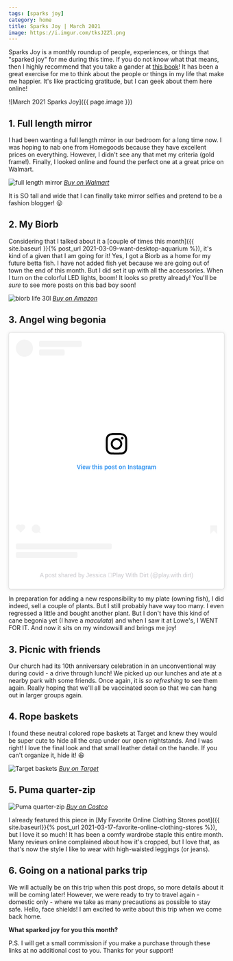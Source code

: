 ```yaml
---
tags: [sparks joy]
category: home
title: Sparks Joy | March 2021
image: https://i.imgur.com/tksJZZl.png
---
```

Sparks Joy is a monthly roundup of people, experiences, or things that "sparked joy" for me during this time. If you do not know what that means, then I highly recommend that you take a gander at [this book](https://amzn.to/38Jz7ur)! It has been a great exercise for me to think about the people or things in my life that make me happier. It's like practicing gratitude, but I can geek about them here online!

![March 2021 Sparks Joy]({{ page.image }})

## 1. Full length mirror
I had been wanting a full length mirror in our bedroom for a long time now. I was hoping to nab one from Homegoods because they have excellent prices on everything. However, I didn't see any that met my criteria (gold frame!). Finally, I looked online and found the perfect one at a great price on Walmart.
   
![full length mirror](https://i5.walmartimages.com/asr/4579ac8b-9944-4a36-9290-3de35a0bcfe8.588e8bcb7afec7979c43c6f1ef5b0ea1.jpeg?odnWidth=undefined&odnHeight=undefined&odnBg=ffffff)
*[Buy on Walmart](https://www.walmart.com/ip/Better-Homes-and-Gardens-Gold-Metal-Leaner-Mirror/776599050?wl13=1800&selectedSellerId=0&irgwc=1&sourceid=imp_U5k1ypyakxyLRZmwUx0Mo3Z2UkEQpO3tw1-Ny00&veh=aff&wmlspartner=imp_10579&clickid=U5k1ypyakxyLRZmwUx0Mo3Z2UkEQpO3tw1-Ny00&sharedid=&affiliates_ad_id=565706&campaign_id=9383)*

It is SO tall and wide that I can finally take mirror selfies and pretend to be a fashion blogger! :stuck_out_tongue_winking_eye:

## 2. My Biorb
Considering that I talked about it a [couple of times this month]({{ site.baseurl }}{% post_url 2021-03-09-want-desktop-aquarium %}), it's kind of a given that I am going for it! Yes, I got a Biorb as a home for my future betta fish. I have not added fish yet because we are going out of town the end of this month. But I did set it up with all the accessories. When I turn on the colorful LED lights, boom! It looks so pretty already! You'll be *sure* to see more posts on this bad boy soon!

![biorb life 30l](https://cdn.shopify.com/s/files/1/2964/8010/products/48444_03_1728x.jpg?v=1584130374)
*[Buy on Amazon](https://amzn.to/38L8ENe)*

## 3. Angel wing begonia
<blockquote class="instagram-media" data-instgrm-permalink="https://www.instagram.com/p/CMzmlLBA24Q/?utm_source=ig_embed&amp;utm_campaign=loading" data-instgrm-version="13" style=" background:#FFF; border:0; border-radius:3px; box-shadow:0 0 1px 0 rgba(0,0,0,0.5),0 1px 10px 0 rgba(0,0,0,0.15); margin: 1px; max-width:540px; min-width:326px; padding:0; width:99.375%; width:-webkit-calc(100% - 2px); width:calc(100% - 2px);"><div style="padding:16px;"> <a href="https://www.instagram.com/p/CMzmlLBA24Q/?utm_source=ig_embed&amp;utm_campaign=loading" style=" background:#FFFFFF; line-height:0; padding:0 0; text-align:center; text-decoration:none; width:100%;" target="_blank"> <div style=" display: flex; flex-direction: row; align-items: center;"> <div style="background-color: #F4F4F4; border-radius: 50%; flex-grow: 0; height: 40px; margin-right: 14px; width: 40px;"></div> <div style="display: flex; flex-direction: column; flex-grow: 1; justify-content: center;"> <div style=" background-color: #F4F4F4; border-radius: 4px; flex-grow: 0; height: 14px; margin-bottom: 6px; width: 100px;"></div> <div style=" background-color: #F4F4F4; border-radius: 4px; flex-grow: 0; height: 14px; width: 60px;"></div></div></div><div style="padding: 19% 0;"></div> <div style="display:block; height:50px; margin:0 auto 12px; width:50px;"><svg width="50px" height="50px" viewBox="0 0 60 60" version="1.1" xmlns="https://www.w3.org/2000/svg" xmlns:xlink="https://www.w3.org/1999/xlink"><g stroke="none" stroke-width="1" fill="none" fill-rule="evenodd"><g transform="translate(-511.000000, -20.000000)" fill="#000000"><g><path d="M556.869,30.41 C554.814,30.41 553.148,32.076 553.148,34.131 C553.148,36.186 554.814,37.852 556.869,37.852 C558.924,37.852 560.59,36.186 560.59,34.131 C560.59,32.076 558.924,30.41 556.869,30.41 M541,60.657 C535.114,60.657 530.342,55.887 530.342,50 C530.342,44.114 535.114,39.342 541,39.342 C546.887,39.342 551.658,44.114 551.658,50 C551.658,55.887 546.887,60.657 541,60.657 M541,33.886 C532.1,33.886 524.886,41.1 524.886,50 C524.886,58.899 532.1,66.113 541,66.113 C549.9,66.113 557.115,58.899 557.115,50 C557.115,41.1 549.9,33.886 541,33.886 M565.378,62.101 C565.244,65.022 564.756,66.606 564.346,67.663 C563.803,69.06 563.154,70.057 562.106,71.106 C561.058,72.155 560.06,72.803 558.662,73.347 C557.607,73.757 556.021,74.244 553.102,74.378 C549.944,74.521 548.997,74.552 541,74.552 C533.003,74.552 532.056,74.521 528.898,74.378 C525.979,74.244 524.393,73.757 523.338,73.347 C521.94,72.803 520.942,72.155 519.894,71.106 C518.846,70.057 518.197,69.06 517.654,67.663 C517.244,66.606 516.755,65.022 516.623,62.101 C516.479,58.943 516.448,57.996 516.448,50 C516.448,42.003 516.479,41.056 516.623,37.899 C516.755,34.978 517.244,33.391 517.654,32.338 C518.197,30.938 518.846,29.942 519.894,28.894 C520.942,27.846 521.94,27.196 523.338,26.654 C524.393,26.244 525.979,25.756 528.898,25.623 C532.057,25.479 533.004,25.448 541,25.448 C548.997,25.448 549.943,25.479 553.102,25.623 C556.021,25.756 557.607,26.244 558.662,26.654 C560.06,27.196 561.058,27.846 562.106,28.894 C563.154,29.942 563.803,30.938 564.346,32.338 C564.756,33.391 565.244,34.978 565.378,37.899 C565.522,41.056 565.552,42.003 565.552,50 C565.552,57.996 565.522,58.943 565.378,62.101 M570.82,37.631 C570.674,34.438 570.167,32.258 569.425,30.349 C568.659,28.377 567.633,26.702 565.965,25.035 C564.297,23.368 562.623,22.342 560.652,21.575 C558.743,20.834 556.562,20.326 553.369,20.18 C550.169,20.033 549.148,20 541,20 C532.853,20 531.831,20.033 528.631,20.18 C525.438,20.326 523.257,20.834 521.349,21.575 C519.376,22.342 517.703,23.368 516.035,25.035 C514.368,26.702 513.342,28.377 512.574,30.349 C511.834,32.258 511.326,34.438 511.181,37.631 C511.035,40.831 511,41.851 511,50 C511,58.147 511.035,59.17 511.181,62.369 C511.326,65.562 511.834,67.743 512.574,69.651 C513.342,71.625 514.368,73.296 516.035,74.965 C517.703,76.634 519.376,77.658 521.349,78.425 C523.257,79.167 525.438,79.673 528.631,79.82 C531.831,79.965 532.853,80.001 541,80.001 C549.148,80.001 550.169,79.965 553.369,79.82 C556.562,79.673 558.743,79.167 560.652,78.425 C562.623,77.658 564.297,76.634 565.965,74.965 C567.633,73.296 568.659,71.625 569.425,69.651 C570.167,67.743 570.674,65.562 570.82,62.369 C570.966,59.17 571,58.147 571,50 C571,41.851 570.966,40.831 570.82,37.631"></path></g></g></g></svg></div><div style="padding-top: 8px;"> <div style=" color:#3897f0; font-family:Arial,sans-serif; font-size:14px; font-style:normal; font-weight:550; line-height:18px;"> View this post on Instagram</div></div><div style="padding: 12.5% 0;"></div> <div style="display: flex; flex-direction: row; margin-bottom: 14px; align-items: center;"><div> <div style="background-color: #F4F4F4; border-radius: 50%; height: 12.5px; width: 12.5px; transform: translateX(0px) translateY(7px);"></div> <div style="background-color: #F4F4F4; height: 12.5px; transform: rotate(-45deg) translateX(3px) translateY(1px); width: 12.5px; flex-grow: 0; margin-right: 14px; margin-left: 2px;"></div> <div style="background-color: #F4F4F4; border-radius: 50%; height: 12.5px; width: 12.5px; transform: translateX(9px) translateY(-18px);"></div></div><div style="margin-left: 8px;"> <div style=" background-color: #F4F4F4; border-radius: 50%; flex-grow: 0; height: 20px; width: 20px;"></div> <div style=" width: 0; height: 0; border-top: 2px solid transparent; border-left: 6px solid #f4f4f4; border-bottom: 2px solid transparent; transform: translateX(16px) translateY(-4px) rotate(30deg)"></div></div><div style="margin-left: auto;"> <div style=" width: 0px; border-top: 8px solid #F4F4F4; border-right: 8px solid transparent; transform: translateY(16px);"></div> <div style=" background-color: #F4F4F4; flex-grow: 0; height: 12px; width: 16px; transform: translateY(-4px);"></div> <div style=" width: 0; height: 0; border-top: 8px solid #F4F4F4; border-left: 8px solid transparent; transform: translateY(-4px) translateX(8px);"></div></div></div> <div style="display: flex; flex-direction: column; flex-grow: 1; justify-content: center; margin-bottom: 24px;"> <div style=" background-color: #F4F4F4; border-radius: 4px; flex-grow: 0; height: 14px; margin-bottom: 6px; width: 224px;"></div> <div style=" background-color: #F4F4F4; border-radius: 4px; flex-grow: 0; height: 14px; width: 144px;"></div></div></a><p style=" color:#c9c8cd; font-family:Arial,sans-serif; font-size:14px; line-height:17px; margin-bottom:0; margin-top:8px; overflow:hidden; padding:8px 0 7px; text-align:center; text-overflow:ellipsis; white-space:nowrap;"><a href="https://www.instagram.com/p/CMzmlLBA24Q/?utm_source=ig_embed&amp;utm_campaign=loading" style=" color:#c9c8cd; font-family:Arial,sans-serif; font-size:14px; font-style:normal; font-weight:normal; line-height:17px; text-decoration:none;" target="_blank">A post shared by Jessica 🌿Play With Dirt (@play.with.dirt)</a></p></div></blockquote> <script async src="//www.instagram.com/embed.js"></script>

In preparation for adding a new responsibility to my plate (owning fish), I did indeed, sell a couple of plants. But I still probably have way too many. I even regressed a little and bought another plant. But I don't have this kind of cane begonia yet (I have a *maculata*) and when I saw it at Lowe's, I WENT FOR IT. And now it sits on my windowsill and brings me joy!

## 3. Picnic with friends
Our church had its 10th anniversary celebration in an unconventional way during covid - a drive through lunch! We picked up our lunches and ate at a nearby park with some friends. Once again, it is *so refreshing* to see them again. Really hoping that we'll all be vaccinated soon so that we can hang out in larger groups again.

## 4. Rope baskets
I found these neutral colored rope baskets at Target and knew they would be super cute to hide all the crap under our open nightstands. And I was right! I love the final look and that small leather detail on the handle. If you can't organize it, hide it! :laughing:

![Target baskets](https://target.scene7.com/is/image/Target/GUEST_c713f5f5-b42a-46dd-aa00-9e869f853012?wid=1698&hei=1698&fmt=webp)
*[Buy on Target](https://goto.target.com/kjjQo0)*

## 5. Puma quarter-zip
![Puma quarter-zip](https://richmedia.ca-richimage.com/ImageDelivery/imageService?profileId=12026540&id=1566246&recipeId=728)
*[Buy on Costco](https://www.costco.com/puma-ladies'-half-zip-pullover.product.100665790.html)*

I already featured this piece in [My Favorite Online Clothing Stores post]({{ site.baseurl}}{% post_url 2021-03-17-favorite-online-clothing-stores %}), but I love it so much! It has been a comfy wardrobe staple this entire month. Many reviews online complained about how it's cropped, but I love that, as that's now the style I like to wear with high-waisted leggings (or jeans).

## 6. Going on a national parks trip
We will actually be on this trip when this post drops, so more details about it will be coming later! However, we were ready to try to travel again - domestic only - where we take as many precautions as possible to stay safe. Hello, face shields! I am excited to write about this trip when we come back home.

**What sparked joy for you this month?**

P.S. I will get a small commission if you make a purchase through these links at no additional cost to you. Thanks for your support!